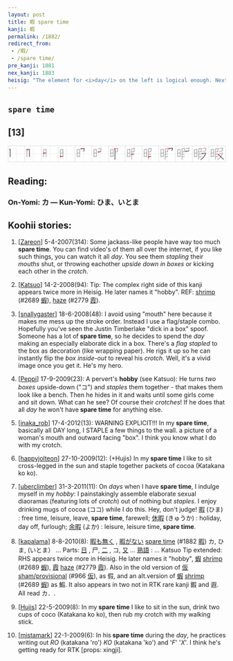 ```yaml
---
layout: post
title: 暇 spare time
kanji: 暇
permalink: /1882/
redirect_from:
 - /暇/
 - /spare time/
pre_kanji: 1881
nex_kanji: 1883
heisig: "The element for <i>day</i> on the left is logical enough. Next to it we see <i>staples</i> being held in <i>mouth</i> (one stroke is doubled up), indicating working in one's hobby or handicrafts at home on one's <b>spare time</b>. The small <i>box</i> at the top right is facing backwards, or more properly &quot;inside out.&quot; Finally, we have the <i>crotch</i> at the bottom."
---
```


## `spare time`

## [13]

<div class="stroke"><img src="../images/E69A87.png" /></div>

## Reading:

### On-Yomi: カ &mdash; Kun-Yomi: ひま、いとま

## Koohii stories:

1) [<a href="http://kanji.koohii.com/profile/Zareon">Zareon</a>] 5-4-2007(314): Some jackass-like people have way too much<strong> spare time</strong>. You can find video&#039;s of them all over the internet, if you like such things, you can watch it all <em>day</em>. You see them <em>stapling</em> their <em>mouths</em> shut, or throwing eachother <em>upside down in boxes</em> or kicking each other in the <em>crotch</em>. 

2) [<a href="http://kanji.koohii.com/profile/Katsuo">Katsuo</a>] 14-2-2008(94): Tip: The complex right side of this kanji appears twice more in Heisig. He later names it &quot;hobby&quot;. REF: <a href="../2689">shrimp</a> <span class="index">(#2689 <a href="http://jisho.org/kanji/details/蝦">蝦</a>)</span>, <a href="../2779">haze</a> <span class="index">(#2779 <a href="http://jisho.org/kanji/details/霞">霞</a>)</span>. 

3) [<a href="http://kanji.koohii.com/profile/snallygaster">snallygaster</a>] 18-6-2008(48): I avoid using &quot;mouth&quot; here because it makes me mess up the stroke order. Instead I use a flag/staple combo. Hopefully you&#039;ve seen the Justin Timberlake &quot;dick in a box&quot; spoof. Someone has a lot of<strong> spare time</strong>, so he decides to spend the <em>day</em> making an especially elaborate dick in a box. There&#039;s a <em>flag</em> <em>stapled</em> to the box as decoration (like wrapping paper). He rigs it up so he can instantly flip the <em>box inside-out</em> to reveal his <em>crotch</em>. Well, it&#039;s a vivid image once you get it. He&#039;s my hero. 

4) [<a href="http://kanji.koohii.com/profile/Peppi">Peppi</a>] 17-9-2009(23): A pervert&#039;s <strong>hobby</strong> (see Katsuo): He turns <em>two boxes</em> upside-down (&quot;コ&quot;) and <em>staples</em> them together - that makes them look like a bench. Then he hides in it and waits until some girls come and sit down. What can he see? Of course their <em>crotches</em>! If he does that all <em>day</em> he won&#039;t have<strong> spare time</strong> for anything else. 

5) [<a href="http://kanji.koohii.com/profile/inaka_rob">inaka_rob</a>] 17-4-2012(13): WARNING EXPLICIT!!! In my<strong> spare time</strong>, basically all DAY long, I STAPLE a few things to the wall. a picture of a woman&#039;s mouth and outward facing &quot;box&quot;. I think you know what I do with my crotch. 

6) [<a href="http://kanji.koohii.com/profile/happyjolteon">happyjolteon</a>] 27-10-2009(12): (+Hujis) In my<strong> spare time</strong> I like to sit cross-legged in the sun and staple together packets of cocoa (Katakana ko ko). 

7) [<a href="http://kanji.koohii.com/profile/uberclimber">uberclimber</a>] 31-3-2011(11): On <em>days</em> when I have<strong> spare time</strong>, I indulge myself in my <em>hobby</em>: I painstakingly assemble elaborate sexual diaoramas (featuring lots of <em>crotch</em>) out of nothing but <em>staples</em>. I enjoy drinking mugs of cocoa (ココ) while I do this. Hey, don&#039;t judge!   <a href="http://jisho.org/kanji/details/暇">暇</a>   (ひま) : free time, leisure, leave,<strong> spare time</strong>, farewell;   <a href="http://jisho.org/kanji/details/休暇">休暇</a>   (きゅうか) : holiday, day off, furlough;   <a href="http://jisho.org/kanji/details/余暇">余暇</a>   (よか) : leisure, leisure time,<strong> spare time</strong>. 

8) [<a href="http://kanji.koohii.com/profile/kapalama">kapalama</a>] 8-8-2010(8):   <a href="http://jisho.org/kanji/details/暇も無く">暇も無く</a>  ,   <a href="http://jisho.org/kanji/details/暇がない">暇がない</a>   <a href="../1882">spare time</a> <span class="index">(#1882 <a href="http://jisho.org/kanji/details/暇">暇</a>)</span> カ, ひま, (いとま） ... Parts:   <a href="http://jisho.org/kanji/details/日">日</a>  , 尸,   <a href="http://jisho.org/kanji/details/二">二</a>  , コ,   <a href="http://jisho.org/kanji/details/又">又</a>   ...   <a href="http://jisho.org/kanji/details/熟語">熟語</a>  : ... Katsuo Tip extended: RHS appears twice more in Heisig. He later names it &quot;hobby&quot;,   <a href="http://jisho.org/kanji/details/蝦">蝦</a>  <a href="../2689">shrimp</a> <span class="index">(#2689 <a href="http://jisho.org/kanji/details/蝦">蝦</a>)</span>,   <a href="http://jisho.org/kanji/details/霞">霞</a>  <a href="../2779">haze</a> <span class="index">(#2779 <a href="http://jisho.org/kanji/details/霞">霞</a>)</span>. Also in the old version of   <a href="http://jisho.org/kanji/details/仮">仮</a>  <a href="../966">sham/provisional</a> <span class="index">(#966 <a href="http://jisho.org/kanji/details/仮">仮</a>)</span>, as 假, and an alt.version of   <a href="http://jisho.org/kanji/details/蝦">蝦</a>  <a href="../2689">shrimp</a> <span class="index">(#2689 <a href="http://jisho.org/kanji/details/蝦">蝦</a>)</span> as 鰕. It also appears in two not in RTK rare kanji 鍜 and 遐. All read カ．. 

9) [<a href="http://kanji.koohii.com/profile/Hujis">Hujis</a>] 22-5-2009(8): In my<strong> spare time</strong> I like to sit in the sun, drink two cups of coco (Katakana ko ko), then rub my crotch with my walking stick. 

10) [<a href="http://kanji.koohii.com/profile/mistamark">mistamark</a>] 22-1-2009(6): In his<strong> spare time</strong> during the <em>day</em>, he practices writing out <em>RO</em> (katakana &#039;ro&#039;) <em>KO</em> (katakana &#039;ko&#039;) and &#039;<em>F</em>&#039; &#039;<em>X</em>&#039;. I think he&#039;s getting ready for RTK [props: xingji]. 
